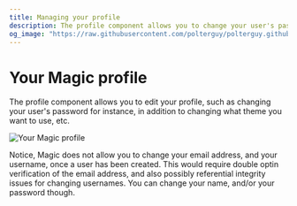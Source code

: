 ```yaml
---
title: Managing your profile
description: The profile component allows you to change your user's password, and/or other parts related to your user account.
og_image: "https://raw.githubusercontent.com/polterguy/polterguy.github.io/master/images/og-profile.jpg"
---
```


# Your Magic profile

The profile component allows you to edit your profile, such as changing your user's password for instance, in addition
to changing what theme you want to use, etc.

![Your Magic profile](https://raw.githubusercontent.com/polterguy/polterguy.github.io/master/images/og-profile.jpg)

Notice, Magic does not allow you to change your email address, and your username, once a user has been created.
This would require double optin verification of the email address, and also possibly referential integrity issues
for changing usernames. You can change your name, and/or your password though.
